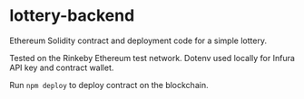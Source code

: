 # lottery-backend
Ethereum Solidity contract and deployment code for a simple lottery.

Tested on the Rinkeby Ethereum test network.  Dotenv used locally for Infura API key and contract wallet.  

Run `npm deploy` to deploy contract on the blockchain.  
